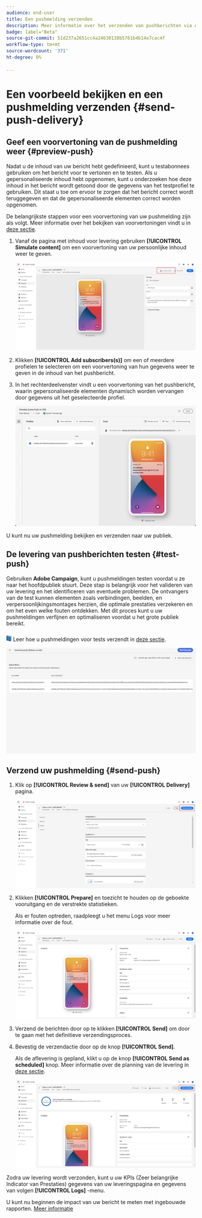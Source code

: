 ```yaml
---
audience: end-user
title: Een pushmelding verzenden
description: Meer informatie over het verzenden van pushberichten via Adobe Campaign Web
badge: label="Beta"
source-git-commit: 51d237a2651cc4a24630138b5761b4b14e7cac4f
workflow-type: tm+mt
source-wordcount: '371'
ht-degree: 0%

---
```


# Een voorbeeld bekijken en een pushmelding verzenden {#send-push-delivery}

## Geef een voorvertoning van de pushmelding weer {#preview-push}

Nadat u de inhoud van uw bericht hebt gedefinieerd, kunt u testabonnees gebruiken om het bericht voor te vertonen en te testen. Als u gepersonaliseerde inhoud hebt opgenomen, kunt u onderzoeken hoe deze inhoud in het bericht wordt getoond door de gegevens van het testprofiel te gebruiken. Dit staat u toe om ervoor te zorgen dat het bericht correct wordt teruggegeven en dat de gepersonaliseerde elementen correct worden opgenomen.

De belangrijkste stappen voor een voorvertoning van uw pushmelding zijn als volgt. Meer informatie over het bekijken van voorvertoningen vindt u in [deze sectie](../preview-test/preview-content.md).

1. Vanaf de pagina met inhoud voor levering gebruiken **[!UICONTROL Simulate content]** om een voorvertoning van uw persoonlijke inhoud weer te geven.

   ![](assets/push_send_1.png)

1. Klikken **[!UICONTROL Add subscribers(s)]** om een of meerdere profielen te selecteren om een voorvertoning van hun gegevens weer te geven in de inhoud van het pushbericht.


   <!--Once your test subscribers are selected, click **[!UICONTROL Select]**.
    ![](assets/push_send_5.png)-->

1. In het rechterdeelvenster vindt u een voorvertoning van het pushbericht, waarin gepersonaliseerde elementen dynamisch worden vervangen door gegevens uit het geselecteerde profiel.

   ![](assets/push_send_7.png)

U kunt nu uw pushmelding bekijken en verzenden naar uw publiek.

## De levering van pushberichten testen {#test-push}

Gebruiken **Adobe Campaign**, kunt u pushmeldingen testen voordat u ze naar het hoofdpubliek stuurt. Deze stap is belangrijk voor het valideren van uw levering en het identificeren van eventuele problemen.
De ontvangers van de test kunnen elementen zoals verbindingen, beelden, en verpersoonlijkingsmontages herzien, die optimale prestaties verzekeren en om het even welke fouten ontdekken. Met dit proces kunt u uw pushmeldingen verfijnen en optimaliseren voordat u het grote publiek bereikt.

![](../assets/do-not-localize/book.png) Leer hoe u pushmeldingen voor tests verzendt in [deze sectie](../preview-test/test-deliveries.md#subscribers).

![](assets/push_send_6.png)

## Verzend uw pushmelding {#send-push}

1. Klik op **[!UICONTROL Review & send]** van uw **[!UICONTROL Delivery]** pagina.

   ![](assets/push_send_2.png)

1. Klikken **[!UICONTROL Prepare]** en toezicht te houden op de geboekte vooruitgang en de verstrekte statistieken.

   Als er fouten optreden, raadpleegt u het menu Logs voor meer informatie over de fout.

   ![](assets/push_send_3.png)

1. Verzend de berichten door op te klikken **[!UICONTROL Send]** om door te gaan met het definitieve verzendingsproces.

1. Bevestig de verzendactie door op de knop **[!UICONTROL Send]**.

   Als de aflevering is gepland, klikt u op de knop **[!UICONTROL Send as scheduled]** knop. Meer informatie over de planning van de levering in [deze sectie](../msg/gs-messages.md#schedule-the-delivery-sending).

   ![](assets/push_send_4.png)

Zodra uw levering wordt verzonden, kunt u uw KPIs (Zeer belangrijke Indicator van Prestaties) gegevens van uw leveringspagina en gegevens van volgen **[!UICONTROL Logs]** -menu.

U kunt nu beginnen de impact van uw bericht te meten met ingebouwde rapporten. [Meer informatie](../reporting/push-report.md)
